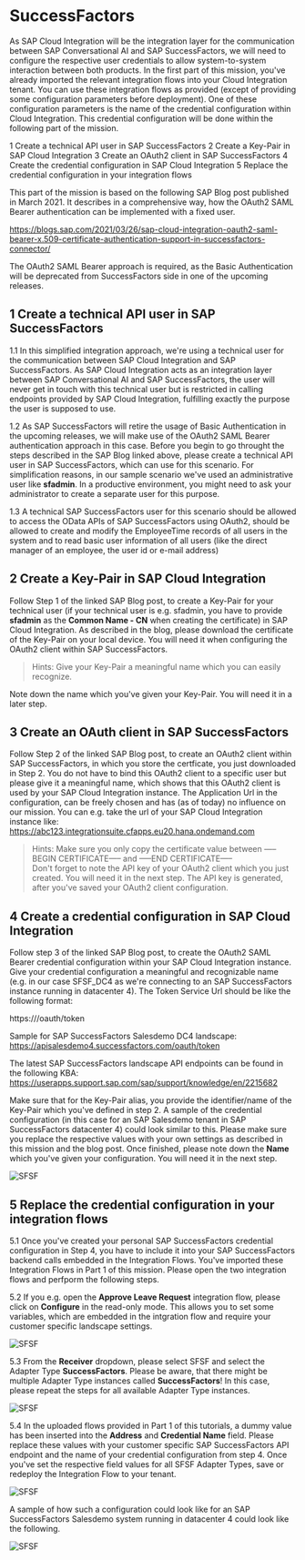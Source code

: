 # SuccessFactors

As SAP Cloud Integration will be the integration layer for the communication between SAP Conversational AI and SAP SuccessFactors, we will need to configure the respective user credentials to allow system-to-system interaction between both products. In the first part of this mission, you've already imported the relevant integration flows into your Cloud Integration tenant. You can use these integration flows as provided (except of providing some configuration parameters before deployment). One of these configuration parameters is the name of the credential configuration within Cloud Integration. This credential configuration will be done within the following part of the mission.

1 Create a technical API user in SAP SuccessFactors
2 Create a Key-Pair in SAP Cloud Integration
3 Create an OAuth2 client in SAP SuccessFactors 
4 Create the credential configuration in SAP Cloud Integration
5 Replace the credential configuration in your integration flows

This part of the mission is based on the following SAP Blog post published in March 2021. It describes in a comprehensive way, how the OAuth2 SAML Bearer authentication can be implemented with a fixed user.

https://blogs.sap.com/2021/03/26/sap-cloud-integration-oauth2-saml-bearer-x.509-certificate-authentication-support-in-successfactors-connector/

The OAuth2 SAML Bearer approach is required, as the Basic Authentication will be deprecated from SuccessFactors side in one of the upcoming releases. 

## 1 Create a technical API user in SAP SuccessFactors

1.1 In this simplified integration approach, we're using a technical user for the communication between SAP Cloud Integration and SAP SuccessFactors. As SAP Cloud Integration acts as an integration layer between SAP Conversational AI and SAP SuccessFactors, the user will never get in touch with this technical user but is restricted in calling endpoints provided by SAP Cloud Integration, fulfilling exactly the purpose the user is supposed to use. 

1.2 As SAP SuccessFactors will retire the usage of Basic Authentication in the upcoming releases, we will make use of the OAuth2 SAML Bearer authentication approach in this case. Before you begin to go throught the steps described in the SAP Blog linked above, please create a technical API user in SAP SuccessFactors, which can use for this scenario. For simplification reasons, in our sample scenario we've used an administrative user like **sfadmin**. In a productive environment, you might need to ask your administrator to create a separate user for this purpose. 

1.3 A technical SAP SuccessFactors user for this scenario should be allowed to access the OData APIs of SAP SuccessFactors using OAuth2, should be allowed to create and modify the EmployeeTime records of all users in the system and to read basic user information of all users (like the direct manager of an employee, the user id or e-mail address) 


## 2 Create a Key-Pair in SAP Cloud Integration

Follow Step 1 of the linked SAP Blog post, to create a Key-Pair for your technical user (if your technical user is e.g. sfadmin, you have to provide **sfadmin** as the **Common Name - CN** when creating the certificate) in SAP Cloud Integration. As described in the blog, please download the certificate of the Key-Pair on your local device. You will need it when configuring the OAuth2 client within SAP SuccessFactors. 

> Hints: Give your Key-Pair a meaningful name which you can easily recognize. 

Note down the name which you've given your Key-Pair. You will need it in a later step. 


## 3 Create an OAuth client in SAP SuccessFactors

Follow Step 2 of the linked SAP Blog post, to create an OAuth2 client within SAP SuccessFactors, in which you store the certficate, you just downloaded in Step 2. You do not have to bind this OAuth2 client to a specific user but please give it a meaningful name, which shows that this OAuth2 client is used by your SAP Cloud Integration instance. The Application Url in the configuration, can be freely chosen and has (as of today) no influence on our mission. You can e.g. take the url of your SAP Cloud Integration instance like: https://abc123.integrationsuite.cfapps.eu20.hana.ondemand.com

> Hints: Make sure you only copy the certificate value between —–BEGIN CERTIFICATE—– and —–END CERTIFICATE—– </br>
> Don't forget to note the API key of your OAuth2 client which you just created. You will need it in the next step. The API key is generated, after you've saved your OAuth2 client configuration. 


## 4 Create a credential configuration in SAP Cloud Integration

Follow step 3 of the linked SAP Blog post, to create the OAuth2 SAML Bearer credential configuration within your SAP Cloud Integration instance. Give your credential configuration a meaningful and recognizable name (e.g. in our case SFSF_DC4 as we're connecting to an SAP SuccessFactors instance running in datacenter 4). The Token Service Url should be like the following format:

https://<SuccessFactors API endpoint>/oauth/token

Sample for SAP SuccessFactors Salesdemo DC4 landscape:
https://apisalesdemo4.successfactors.com/oauth/token

The latest SAP SuccessFactors landscape API endpoints can be found in the following KBA:
https://userapps.support.sap.com/sap/support/knowledge/en/2215682

Make sure that for the Key-Pair alias, you provide the identifier/name of the Key-Pair which you've defined in step 2. A sample of the credential configuration (in this case for an SAP Salesdemo tenant in SAP SuccessFactors datacenter 4) could look similar to this. Please make sure you replace the respective values with your own settings as described in this mission and the blog post. Once finished, please note down the **Name** which you've given your configuration. You will need it in the next step. 

![SFSF](./images/sfsf010.png) 


## 5 Replace the credential configuration in your integration flows

5.1 Once you've created your personal SAP SuccessFactors credential configuration in Step 4, you have to include it into your SAP SuccessFactors backend calls embedded in the Integration Flows. You've imported these Integration Flows in Part 1 of this mission. Please open the two integration flows and perfporm the following steps. 

5.2 If you e.g. open the **Approve Leave Request** integration flow, please click on **Configure** in the read-only mode. This allows you to set some variables, which are embedded in the intgration flow and require your customer specific landscape settings. 

![SFSF](./images/sfsf020.png) 

5.3 From the **Receiver** dropdown, please select SFSF and select the Adapter Type **SuccessFactors**. Please be aware, that there might be multiple Adapter Type instances called **SuccessFactors**! In this case, please repeat the steps for all available Adapter Type instances. 

![SFSF](./images/sfsf035.png) 

5.4 In the uploaded flows provided in Part 1 of this tutorials, a dummy value has been inserted into the **Address** and **Credential Name** field. Please replace these values with your customer specific SAP SuccessFactors API endpoint and the name of your credential configuration from step 4. Once you've set the respective field values for all SFSF Adapter Types, save or redeploy the Integration Flow to your tenant. 

![SFSF](./images/sfsf030.png) 

A sample of how such a configuration could look like for an SAP SuccessFactors Salesdemo system running in datacenter 4 could look like the following. 

![SFSF](./images/sfsf040.png) 